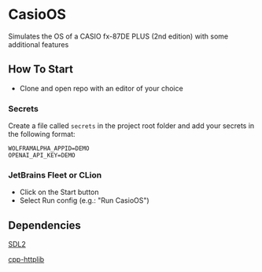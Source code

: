 # CasioOS
Simulates the OS of a CASIO fx-87DE PLUS (2nd edition) with some additional features

## How To Start
- Clone and open repo with an editor of your choice

### Secrets
Create a file called `secrets` in the project root folder
and add your secrets in the following format:
```
WOLFRAMALPHA_APPID=DEMO
OPENAI_API_KEY=DEMO
```

### JetBrains Fleet or CLion
- Click on the Start button
- Select Run config (e.g.: "Run CasioOS")

## Dependencies
[SDL2](https://github.com/libsdl-org/SDL)

[cpp-httplib](https://github.com/yhirose/cpp-httplib)

